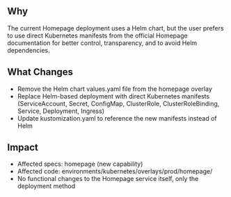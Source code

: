 ## Why
The current Homepage deployment uses a Helm chart, but the user prefers to use direct Kubernetes manifests from the official Homepage documentation for better control, transparency, and to avoid Helm dependencies.

## What Changes
- Remove the Helm chart values.yaml file from the homepage overlay
- Replace Helm-based deployment with direct Kubernetes manifests (ServiceAccount, Secret, ConfigMap, ClusterRole, ClusterRoleBinding, Service, Deployment, Ingress)
- Update kustomization.yaml to reference the new manifests instead of Helm

## Impact
- Affected specs: homepage (new capability)
- Affected code: environments/kubernetes/overlays/prod/homepage/
- No functional changes to the Homepage service itself, only the deployment method